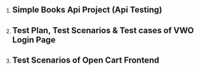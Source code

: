 1. ## Simple Books Api Project (Api Testing)
2. ## Test Plan, Test Scenarios & Test cases of VWO Login Page
3. ## Test Scenarios of Open Cart Frontend

